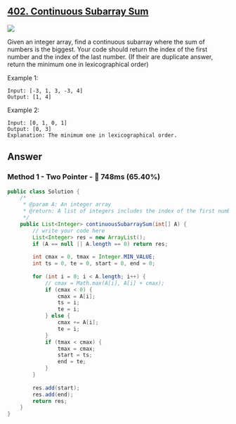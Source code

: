 ## [402. Continuous Subarray Sum](https://www.lintcode.com/problem/continuous-subarray-sum/description)

![](https://github.com/weltond/DataStructure/blob/master/medium.PNG)

Given an integer array, find a continuous subarray where the sum of numbers is the biggest. Your code should return the index of the first number and the index of the last number. (If their are duplicate answer, return the minimum one in lexicographical order)

Example 1:

```
Input: [-3, 1, 3, -3, 4]
Output: [1, 4]
```

Example 2:

```
Input: [0, 1, 0, 1]
Output: [0, 3]
Explanation: The minimum one in lexicographical order.
```

## Answer
### Method 1 - Two Pointer - :rabbit: 748ms (65.40%)

```java
public class Solution {
    /*
     * @param A: An integer array
     * @return: A list of integers includes the index of the first number and the index of the last number
     */
    public List<Integer> continuousSubarraySum(int[] A) {
        // write your code here
        List<Integer> res = new ArrayList();
        if (A == null || A.length == 0) return res;
        
        int cmax = 0, tmax = Integer.MIN_VALUE;
        int ts = 0, te = 0, start = 0, end = 0;
        
        for (int i = 0; i < A.length; i++) {
            // cmax = Math.max(A[i], A[i] + cmax);
            if (cmax < 0) {
                cmax = A[i];
                ts = i;
                te = i;
            } else {
                cmax += A[i];
                te = i;
            }
            if (tmax < cmax) {
                tmax = cmax;
                start = ts;
                end = te;
            }
        }
        
        res.add(start);
        res.add(end);
        return res;
    }
}
```
